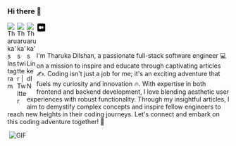 ### Hi there 👋


<a href="https://www.instagram.com/tharukad92/">
  <img align="left" alt="Tharuka's Instagram" width="22px" src="https://raw.githubusercontent.com/hussainweb/hussainweb/main/icons/instagram.png" />
</a>
<a href="https://twitter.com/tharukad92">
  <img align="left" alt="Tharuka's twitter | Twitter" width="22px" src="https://raw.githubusercontent.com/peterthehan/peterthehan/master/assets/twitter.svg" />
</a>
<a href="https://github.com/IT20117764">
  <img align="left" alt="Tharuka's LinkedIN" width="22px" src="https://raw.githubusercontent.com/peterthehan/peterthehan/master/assets/linkedin.svg" />
</a>
<a href="https://medium.com/@trdilshan99">
  <img align="left" alt="Tharuka's medium" width="22px" src="https://github.com/IT20117764/it20117764/blob/main/assert/medium_logo_icon_189223.svg" />
</a>
</br></br></br>


I'm Tharuka Dilshan, a passionate full-stack software engineer 💻 on a mission to inspire and educate through captivating articles ✍️. Coding isn't just a job for me; it's an exciting adventure that fuels my curiosity and innovation 🔥. With expertise in both frontend and backend development, I love blending aesthetic user experiences with robust functionality. Through my insightful articles, I aim to demystify complex concepts and inspire fellow engineers to reach new heights in their coding journeys. Let's connect and embark on this coding adventure together! 🌟


 <img align="right" alt="GIF" src="https://github.com/abhisheknaiidu/abhisheknaiidu/blob/master/code.gif?raw=true" width="500" height="320" />





